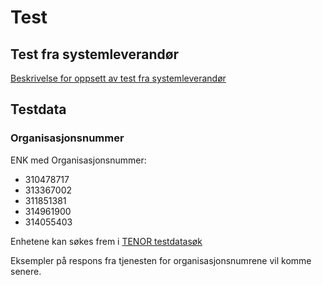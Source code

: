 # Test

## Test fra systemleverandør

[Beskrivelse for oppsett av test fra systemleverandør](https://skatteetaten.github.io/datasamarbeid-api-dokumentasjon/data_testsystemleverandor.html)

## Testdata

### Organisasjonsnummer

ENK med Organisasjonsnummer:

- 310478717
- 313367002
- 311851381
- 314961900
- 314055403

Enhetene kan søkes frem i [TENOR testdatasøk](https://skatteetaten.github.io/datasamarbeid-api-dokumentasjon/data_testdatasok.html)

Eksempler på respons fra tjenesten for organisasjonsnumrene vil komme senere.
